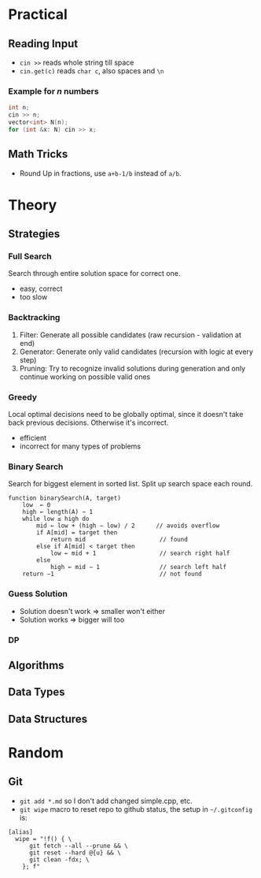 # Practical
## Reading Input
- `cin >>` reads whole string till space
- `cin.get(c)` reads `char c`, also spaces and `\n`

### Example for $n$ numbers
```cpp
int n;
cin >> n;
vector<int> N(n);
for (int &x: N) cin >> x;
```

## Math Tricks
- Round Up in fractions, use `a+b-1/b` instead of `a/b`.

# Theory
## Strategies
### Full Search
Search through entire solution space for correct one.
- easy, correct
- too slow

### Backtracking
1. Filter: Generate all possible candidates (raw recursion - validation at end)
2. Generator: Generate only valid candidates (recursion with logic at every step)
3. Pruning: Try to recognize invalid solutions during generation and only continue working on possible valid ones

### Greedy
Local optimal decisions need to be globally optimal, since it doesn't take back previous decisions. Otherwise it's incorrect.
- efficient
- incorrect for many types of problems

### Binary Search
Search for biggest element in sorted list. Split up search space each round.
```pseudo
function binarySearch(A, target)
    low  ← 0
    high ← length(A) − 1
    while low ≤ high do
        mid ← low + (high − low) / 2      // avoids overflow
        if A[mid] = target then
            return mid                     // found
        else if A[mid] < target then
            low ← mid + 1                  // search right half
        else
            high ← mid − 1                 // search left half
    return −1                              // not found
```


### Guess Solution
- Solution doesn't work => smaller won't either
- Solution works => bigger will too

### DP

## Algorithms

## Data Types

## Data Structures

# Random

## Git
- `git add *.md` so I don't add changed simple.cpp, etc.
- `git wipe` macro to reset repo to github status, the setup in `~/.gitconfig` is:
```
[alias]
  wipe = "!f() { \
      git fetch --all --prune && \
      git reset --hard @{u} && \
      git clean -fdx; \
    }; f"
```